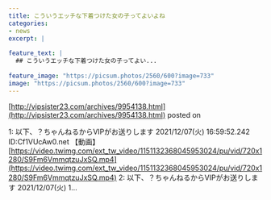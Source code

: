 ```yaml
---
title: こういうエッチな下着つけた女の子ってよいよね
categories:
- news
excerpt: |
  
feature_text: |
  ## こういうエッチな下着つけた女の子ってよい...
  
feature_image: "https://picsum.photos/2560/600?image=733"
image: "https://picsum.photos/2560/600?image=733"
---
```


[http://vipsister23.com/archives/9954138.html](http://vipsister23.com/archives/9954138.html)
posted on 

<!--more-->

1: 以下、？ちゃんねるからVIPがお送りします 2021/12/07(火) 16:59:52.242 ID:Cf1VUcAw0.net 【動画】[https://video.twimg.com/ext_tw_video/1151132368045953024/pu/vid/720x1280/S9Fm6VmmqtzuJxSQ.mp4](https://video.twimg.com/ext_tw_video/1151132368045953024/pu/vid/720x1280/S9Fm6VmmqtzuJxSQ.mp4) 2: 以下、？ちゃんねるからVIPがお送りします 2021/12/07(火) 1...
